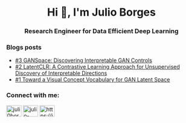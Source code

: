 <h1 align="center">Hi 👋, I'm Julio Borges</h1>
<h3 align="center">Research Engineer for Data Efficient Deep Learning</h3>


### Blogs posts
<!-- BLOG-POST-LIST:START -->
- [#3 GANSpace: Discovering Interpretable GAN Controls](https://julioborges.de/blog/2021/10/20/ganspace.html)
- [#2 LatentCLR: A Contrastive Learning Approach for Unsupervised Discovery of Interpretable Directions](https://julioborges.de/blog/2021/10/15/latentclr.html)
- [#1 Toward a Visual Concept Vocabulary for GAN Latent Space](https://julioborges.de/blog/2021/10/14/gan-vocabulary.html)
<!-- BLOG-POST-LIST:END -->

<h3 align="left">Connect with me:</h3>
<p align="left">
<a href="https://twitter.com/juli0borges" target="blank"><img align="center" src="https://raw.githubusercontent.com/rahuldkjain/github-profile-readme-generator/master/src/images/icons/Social/twitter.svg" alt="juli0borges" height="30" width="40" /></a>
<a href="https://linkedin.com/in/julio-borges" target="blank"><img align="center" src="https://raw.githubusercontent.com/rahuldkjain/github-profile-readme-generator/master/src/images/icons/Social/linked-in-alt.svg" alt="julio-borges" height="30" width="40" /></a>
<a href="https://julioborges.de/blog" target="blank"><img align="center" src="https://raw.githubusercontent.com/rahuldkjain/github-profile-readme-generator/master/src/images/icons/Social/rss.svg" alt="https://julioborges.de/blog" height="30" width="40" /></a>
</p>
